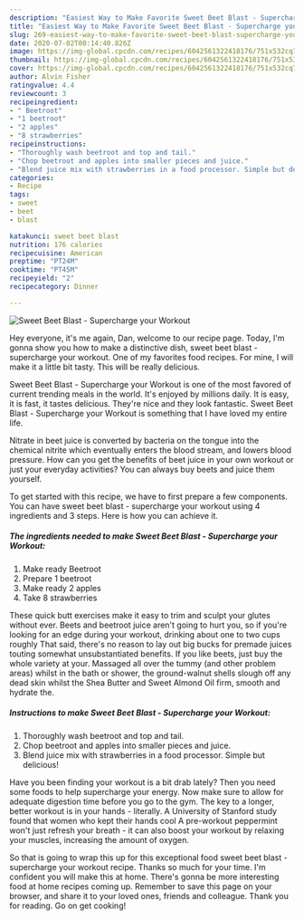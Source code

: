 ```yaml
---
description: "Easiest Way to Make Favorite Sweet Beet Blast - Supercharge your Workout"
title: "Easiest Way to Make Favorite Sweet Beet Blast - Supercharge your Workout"
slug: 269-easiest-way-to-make-favorite-sweet-beet-blast-supercharge-your-workout
date: 2020-07-02T00:14:40.826Z
image: https://img-global.cpcdn.com/recipes/6042561322418176/751x532cq70/sweet-beet-blast-supercharge-your-workout-recipe-main-photo.jpg
thumbnail: https://img-global.cpcdn.com/recipes/6042561322418176/751x532cq70/sweet-beet-blast-supercharge-your-workout-recipe-main-photo.jpg
cover: https://img-global.cpcdn.com/recipes/6042561322418176/751x532cq70/sweet-beet-blast-supercharge-your-workout-recipe-main-photo.jpg
author: Alvin Fisher
ratingvalue: 4.4
reviewcount: 3
recipeingredient:
- " Beetroot"
- "1 beetroot"
- "2 apples"
- "8 strawberries"
recipeinstructions:
- "Thoroughly wash beetroot and top and tail."
- "Chop beetroot and apples into smaller pieces and juice."
- "Blend juice mix with strawberries in a food processor. Simple but delicious!"
categories:
- Recipe
tags:
- sweet
- beet
- blast

katakunci: sweet beet blast 
nutrition: 176 calories
recipecuisine: American
preptime: "PT24M"
cooktime: "PT45M"
recipeyield: "2"
recipecategory: Dinner

---
```



![Sweet Beet Blast - Supercharge your Workout](https://img-global.cpcdn.com/recipes/6042561322418176/751x532cq70/sweet-beet-blast-supercharge-your-workout-recipe-main-photo.jpg)

Hey everyone, it's me again, Dan, welcome to our recipe page. Today, I'm gonna show you how to make a distinctive dish, sweet beet blast - supercharge your workout. One of my favorites food recipes. For mine, I will make it a little bit tasty. This will be really delicious.

Sweet Beet Blast - Supercharge your Workout is one of the most favored of current trending meals in the world. It's enjoyed by millions daily. It is easy, it is fast, it tastes delicious. They're nice and they look fantastic. Sweet Beet Blast - Supercharge your Workout is something that I have loved my entire life.

Nitrate in beet juice is converted by bacteria on the tongue into the chemical nitrite which eventually enters the blood stream, and lowers blood pressure. How can you get the benefits of beet juice in your own workout or just your everyday activities? You can always buy beets and juice them yourself.


To get started with this recipe, we have to first prepare a few components. You can have sweet beet blast - supercharge your workout using 4 ingredients and 3 steps. Here is how you can achieve it.

<!--inarticleads1-->

##### The ingredients needed to make Sweet Beet Blast - Supercharge your Workout:

1. Make ready  Beetroot
1. Prepare 1 beetroot
1. Make ready 2 apples
1. Take 8 strawberries


These quick butt exercises make it easy to trim and sculpt your glutes without ever. Beets and beetroot juice aren&#39;t going to hurt you, so if you&#39;re looking for an edge during your workout, drinking about one to two cups roughly That said, there&#39;s no reason to lay out big bucks for premade juices touting somewhat unsubstantiated benefits. If you like beets, just buy the whole variety at your. Massaged all over the tummy (and other problem areas) whilst in the bath or shower, the ground-walnut shells slough off any dead skin whilst the Shea Butter and Sweet Almond Oil firm, smooth and hydrate the. 

<!--inarticleads2-->

##### Instructions to make Sweet Beet Blast - Supercharge your Workout:

1. Thoroughly wash beetroot and top and tail.
1. Chop beetroot and apples into smaller pieces and juice.
1. Blend juice mix with strawberries in a food processor. Simple but delicious!


Have you been finding your workout is a bit drab lately? Then you need some foods to help supercharge your energy. Now make sure to allow for adequate digestion time before you go to the gym. The key to a longer, better workout is in your hands - literally. A University of Stanford study found that women who kept their hands cool A pre-workout peppermint won&#39;t just refresh your breath - it can also boost your workout by relaxing your muscles, increasing the amount of oxygen. 

So that is going to wrap this up for this exceptional food sweet beet blast - supercharge your workout recipe. Thanks so much for your time. I'm confident you will make this at home. There's gonna be more interesting food at home recipes coming up. Remember to save this page on your browser, and share it to your loved ones, friends and colleague. Thank you for reading. Go on get cooking!
